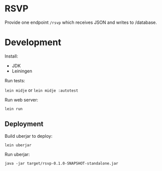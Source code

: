# RSVP

Provide one endpoint `/rsvp` which receives JSON and writes to /database.

# Development

Install:
 * JDK
 * Leiningen

Run tests:

`lein midje` or `lein midje :autotest`

Run web server:

`lein run`

## Deployment

Build uberjar to deploy:

`lein uberjar`

Run uberjar:

`java -jar target/rsvp-0.1.0-SNAPSHOT-standalone.jar`